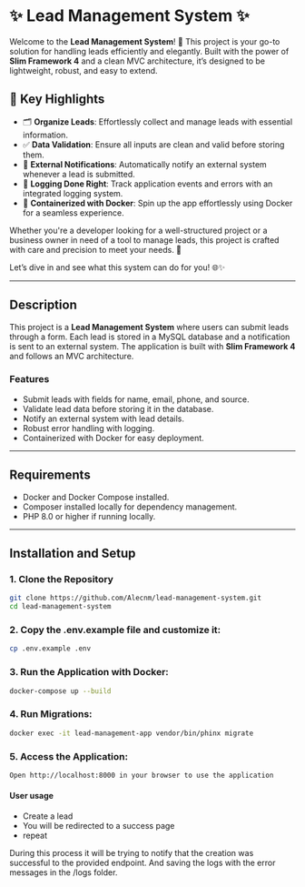 # ✨ Lead Management System ✨

Welcome to the **Lead Management System**! 🚀 This project is your go-to solution for handling leads efficiently and elegantly. Built with the power of **Slim Framework 4** and a clean MVC architecture, it’s designed to be lightweight, robust, and easy to extend.

## 🌟 Key Highlights
- 🗂 **Organize Leads**: Effortlessly collect and manage leads with essential information.
- ✅ **Data Validation**: Ensure all inputs are clean and valid before storing them.
- 🔗 **External Notifications**: Automatically notify an external system whenever a lead is submitted.
- 📜 **Logging Done Right**: Track application events and errors with an integrated logging system.
- 🐳 **Containerized with Docker**: Spin up the app effortlessly using Docker for a seamless experience.

Whether you're a developer looking for a well-structured project or a business owner in need of a tool to manage leads, this project is crafted with care and precision to meet your needs. 🎯

Let’s dive in and see what this system can do for you! 🌐✨

---

## Description

This project is a **Lead Management System** where users can submit leads through a form. Each lead is stored in a MySQL database and a notification is sent to an external system. The application is built with **Slim Framework 4** and follows an MVC architecture.

### Features
- Submit leads with fields for name, email, phone, and source.
- Validate lead data before storing it in the database.
- Notify an external system with lead details.
- Robust error handling with logging.
- Containerized with Docker for easy deployment.

---

## Requirements

- Docker and Docker Compose installed.
- Composer installed locally for dependency management.
- PHP 8.0 or higher if running locally.

---

## Installation and Setup

### 1. Clone the Repository
```bash
git clone https://github.com/Alecnm/lead-management-system.git
cd lead-management-system
 ```
### 2. Copy the .env.example file and customize it:
```bash
cp .env.example .env
 ```
### 3. Run the Application with Docker:
```bash
docker-compose up --build
 ```
### 4. Run Migrations:
```bash
docker exec -it lead-management-app vendor/bin/phinx migrate
 ```
### 5. Access the Application:
```bash
Open http://localhost:8000 in your browser to use the application
 ```

#### User usage
- Create a lead
- You will be redirected to a success page
- repeat

During this process it will be trying to notify that the creation was successful to the provided endpoint. And saving the logs with the error messages in the /logs folder.